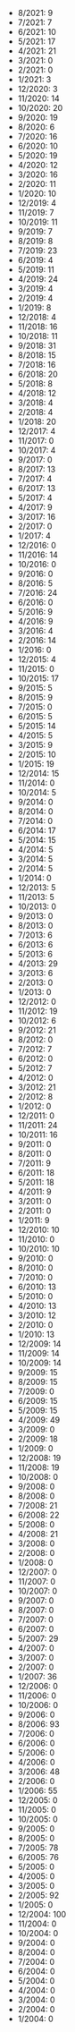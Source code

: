 *  8/2021: 9
*  7/2021: 7
*  6/2021: 10
*  5/2021: 17
*  4/2021: 21
*  3/2021: 0
*  2/2021: 0
*  1/2021: 3
*  12/2020: 3
*  11/2020: 14
*  10/2020: 20
*  9/2020: 19
*  8/2020: 6
*  7/2020: 16
*  6/2020: 10
*  5/2020: 19
*  4/2020: 12
*  3/2020: 16
*  2/2020: 11
*  1/2020: 10
*  12/2019: 4
*  11/2019: 7
*  10/2019: 11
*  9/2019: 7
*  8/2019: 8
*  7/2019: 23
*  6/2019: 4
*  5/2019: 11
*  4/2019: 24
*  3/2019: 4
*  2/2019: 4
*  1/2019: 8
*  12/2018: 4
*  11/2018: 16
*  10/2018: 11
*  9/2018: 31
*  8/2018: 15
*  7/2018: 16
*  6/2018: 20
*  5/2018: 8
*  4/2018: 12
*  3/2018: 4
*  2/2018: 4
*  1/2018: 20
*  12/2017: 4
*  11/2017: 0
*  10/2017: 4
*  9/2017: 0
*  8/2017: 13
*  7/2017: 4
*  6/2017: 13
*  5/2017: 4
*  4/2017: 9
*  3/2017: 16
*  2/2017: 0
*  1/2017: 4
*  12/2016: 0
*  11/2016: 14
*  10/2016: 0
*  9/2016: 0
*  8/2016: 5
*  7/2016: 24
*  6/2016: 0
*  5/2016: 9
*  4/2016: 9
*  3/2016: 4
*  2/2016: 14
*  1/2016: 0
*  12/2015: 4
*  11/2015: 0
*  10/2015: 17
*  9/2015: 5
*  8/2015: 9
*  7/2015: 0
*  6/2015: 5
*  5/2015: 14
*  4/2015: 5
*  3/2015: 9
*  2/2015: 10
*  1/2015: 19
*  12/2014: 15
*  11/2014: 0
*  10/2014: 5
*  9/2014: 0
*  8/2014: 0
*  7/2014: 0
*  6/2014: 17
*  5/2014: 15
*  4/2014: 5
*  3/2014: 5
*  2/2014: 5
*  1/2014: 0
*  12/2013: 5
*  11/2013: 5
*  10/2013: 0
*  9/2013: 0
*  8/2013: 0
*  7/2013: 6
*  6/2013: 6
*  5/2013: 6
*  4/2013: 29
*  3/2013: 6
*  2/2013: 0
*  1/2013: 0
*  12/2012: 0
*  11/2012: 19
*  10/2012: 6
*  9/2012: 21
*  8/2012: 0
*  7/2012: 7
*  6/2012: 0
*  5/2012: 7
*  4/2012: 0
*  3/2012: 21
*  2/2012: 8
*  1/2012: 0
*  12/2011: 0
*  11/2011: 24
*  10/2011: 16
*  9/2011: 0
*  8/2011: 0
*  7/2011: 9
*  6/2011: 18
*  5/2011: 18
*  4/2011: 9
*  3/2011: 0
*  2/2011: 0
*  1/2011: 9
*  12/2010: 10
*  11/2010: 0
*  10/2010: 10
*  9/2010: 0
*  8/2010: 0
*  7/2010: 0
*  6/2010: 13
*  5/2010: 0
*  4/2010: 13
*  3/2010: 12
*  2/2010: 0
*  1/2010: 13
*  12/2009: 14
*  11/2009: 14
*  10/2009: 14
*  9/2009: 15
*  8/2009: 15
*  7/2009: 0
*  6/2009: 15
*  5/2009: 15
*  4/2009: 49
*  3/2009: 0
*  2/2009: 18
*  1/2009: 0
*  12/2008: 19
*  11/2008: 19
*  10/2008: 0
*  9/2008: 0
*  8/2008: 0
*  7/2008: 21
*  6/2008: 22
*  5/2008: 0
*  4/2008: 21
*  3/2008: 0
*  2/2008: 0
*  1/2008: 0
*  12/2007: 0
*  11/2007: 0
*  10/2007: 0
*  9/2007: 0
*  8/2007: 0
*  7/2007: 0
*  6/2007: 0
*  5/2007: 29
*  4/2007: 0
*  3/2007: 0
*  2/2007: 0
*  1/2007: 36
*  12/2006: 0
*  11/2006: 0
*  10/2006: 0
*  9/2006: 0
*  8/2006: 93
*  7/2006: 0
*  6/2006: 0
*  5/2006: 0
*  4/2006: 0
*  3/2006: 48
*  2/2006: 0
*  1/2006: 55
*  12/2005: 0
*  11/2005: 0
*  10/2005: 0
*  9/2005: 0
*  8/2005: 0
*  7/2005: 78
*  6/2005: 76
*  5/2005: 0
*  4/2005: 0
*  3/2005: 0
*  2/2005: 92
*  1/2005: 0
*  12/2004: 100
*  11/2004: 0
*  10/2004: 0
*  9/2004: 0
*  8/2004: 0
*  7/2004: 0
*  6/2004: 0
*  5/2004: 0
*  4/2004: 0
*  3/2004: 0
*  2/2004: 0
*  1/2004: 0